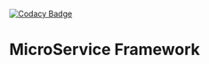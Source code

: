 [![Codacy Badge](https://api.codacy.com/project/badge/Grade/f5e6fa2bce044c2f8b50e1ebfacd432b)](https://app.codacy.com/manual/amit.kurud/msf?utm_source=github.com&utm_medium=referral&utm_content=amitkurud/msf&utm_campaign=Badge_Grade_Dashboard)

# MicroService Framework
